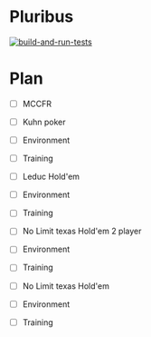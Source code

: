 # Pluribus


[![build-and-run-tests](https://github.com/Agnar22/Pluribus/workflows/build-and-run-tests/badge.svg)](https://github.com/Agnar22/Pluribus/actions)

# Plan
 - [ ] MCCFR
 - [ ] Kuhn poker
  - [ ] Environment
  - [ ] Training
 - [ ] Leduc Hold'em
  - [ ] Environment
  - [ ] Training
 - [ ] No Limit texas Hold'em 2 player
  - [ ] Environment
  - [ ] Training
 - [ ] No Limit texas Hold'em
  - [ ] Environment
  - [ ] Training
 


